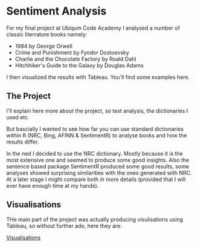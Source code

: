 # Sentiment Analysis

For my final project at Ubiqum Code Academy I analysed a number of classic literrature books namely:

- 1984 by George Orwell
- Crime and Punishment by Fyodor Dostoevsky
- Charlie and the Chocolate Factory by Roald Dahl 
- Hitchhiker's Guide to the Galaxy by Douglas Adams

I then visualized the results with Tableau. You'll find some examples here.

## The Project

I'll explain here more about the project, so text analysis, the dictionaries I used etc.

But bascially I wanted to see how far you can use standard dictionaries within R (NRC, Bing, AFINN & SentimentR) to analyse books and how the results differ.

In the ned I decided to use the NRC dictionary. Mostly because it is the most extensive one and seemed to produce some good insights. Also the sentence based package SentimentR produced some good results, some analyses showed surprising similarities with the ones generated with NRC. At a later stage I might compare both in more details (provided that I will ever have enough time at my hands). 

## Visualisations

THe main part of the project was actually producing visulisations using Tableau, so without further ado, here they are:

[Visualisations](sentiments_multiple.html)
